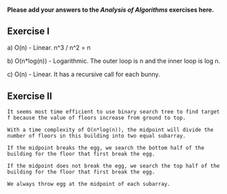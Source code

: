 #### Please add your answers to the ***Analysis of  Algorithms*** exercises here.

## Exercise I

a)  O(n) - Linear. n^3 / n^2 = n


b)  O(n*log(n)) - Logarithmic. The outer loop is n and the inner loop is log n.


c)  O(n) - Linear. It has a recursive call for each bunny.

## Exercise II

    It seems most time efficient to use binary search tree to find target f because the value of floors increase from ground to top.

    With a time complexity of O(n*log(n)), the midpoint will divide the number of floors in this building into two equal subarray. 

    If the midpoint breaks the egg, we search the bottom half of the building for the floor that first break the egg.

    If the midpoint does not break the egg, we search the top half of the building for the floor that first break the egg.

    We always throw egg at the midpoint of each subarray.